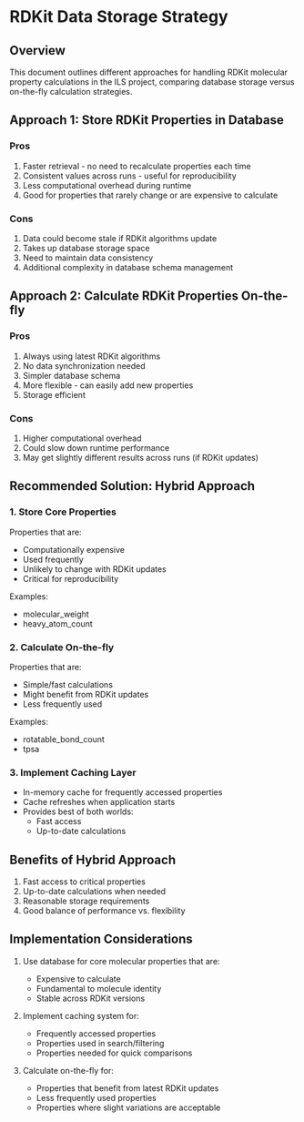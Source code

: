 # RDKit Data Storage Strategy

## Overview
This document outlines different approaches for handling RDKit molecular property calculations in the ILS project, comparing database storage versus on-the-fly calculation strategies.

## Approach 1: Store RDKit Properties in Database

### Pros
1. Faster retrieval - no need to recalculate properties each time
2. Consistent values across runs - useful for reproducibility
3. Less computational overhead during runtime
4. Good for properties that rarely change or are expensive to calculate

### Cons
1. Data could become stale if RDKit algorithms update
2. Takes up database storage space
3. Need to maintain data consistency
4. Additional complexity in database schema management

## Approach 2: Calculate RDKit Properties On-the-fly

### Pros
1. Always using latest RDKit algorithms
2. No data synchronization needed
3. Simpler database schema
4. More flexible - can easily add new properties
5. Storage efficient

### Cons
1. Higher computational overhead
2. Could slow down runtime performance
3. May get slightly different results across runs (if RDKit updates)

## Recommended Solution: Hybrid Approach

### 1. Store Core Properties
Properties that are:
- Computationally expensive
- Used frequently
- Unlikely to change with RDKit updates
- Critical for reproducibility

Examples:
- molecular_weight
- heavy_atom_count

### 2. Calculate On-the-fly
Properties that are:
- Simple/fast calculations
- Might benefit from RDKit updates
- Less frequently used

Examples:
- rotatable_bond_count
- tpsa

### 3. Implement Caching Layer
- In-memory cache for frequently accessed properties
- Cache refreshes when application starts
- Provides best of both worlds:
  - Fast access
  - Up-to-date calculations

## Benefits of Hybrid Approach
1. Fast access to critical properties
2. Up-to-date calculations when needed
3. Reasonable storage requirements
4. Good balance of performance vs. flexibility

## Implementation Considerations
1. Use database for core molecular properties that are:
   - Expensive to calculate
   - Fundamental to molecule identity
   - Stable across RDKit versions

2. Implement caching system for:
   - Frequently accessed properties
   - Properties used in search/filtering
   - Properties needed for quick comparisons

3. Calculate on-the-fly for:
   - Properties that benefit from latest RDKit updates
   - Less frequently used properties
   - Properties where slight variations are acceptable